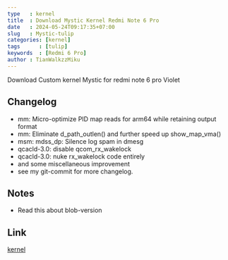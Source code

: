 ```yaml
---
type   : kernel
title  : Download Mystic Kernel Redmi Note 6 Pro
date   : 2024-05-24T09:17:35+07:00
slug   : Mystic-tulip
categories: [kernel]
tags      : [tulip]
keywords  : [Redmi 6 Pro]
author : TianWalkzzMiku
---
```


Download Custom kernel Mystic for redmi note 6 pro Violet

## Changelog
- mm: Micro-optimize PID map reads for arm64 while retaining output format
- mm: Eliminate d_path_outlen() and further speed up show_map_vma()
- msm: mdss_dp: Silence log spam in dmesg
- qcacld-3.0: disable qcom_rx_wakelock
- qcacld-3.0: nuke rx_wakelock code entirely
- and some miscellaneous improvement
- see my git-commit for more changelog.

## Notes
- Read this about blob-version


## Link
[kernel](https://www.pling.com/p/1491356/)
